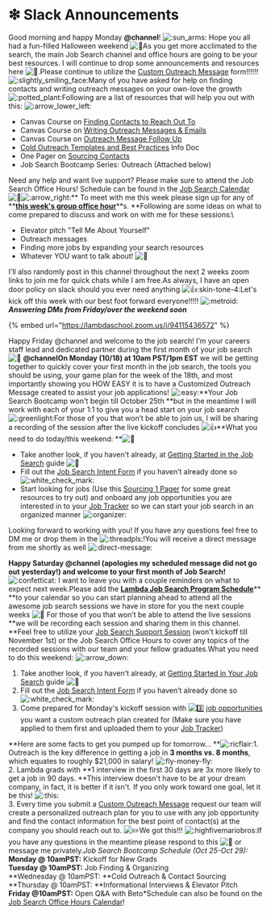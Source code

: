 # ❇ Slack Announcements

Good morning and happy Monday **@channel**! ![:sun\_arms:](https://slack-imgs.com/?c=1\&o1=gu\&url=https%3A%2F%2Femoji.slack-edge.com%2FTSZCHB482%2Fsun\_arms%2F8da4eba16fc15d2a.png) Hope you all had a fun-filled Halloween weekend ![:ghost:](https://slack-imgs.com/?c=1\&o1=gu\&url=https%3A%2F%2Fa.slack-edge.com%2Fproduction-standard-emoji-assets%2F13.0%2Fgoogle-medium%2F1f47b%402x.png)As you get more acclimated to the search, the main Job Search channel and office hours are going to be your best resources. I will continue to drop some announcements and resources here ![:memo:](https://slack-imgs.com/?c=1\&o1=gu\&url=https%3A%2F%2Fa.slack-edge.com%2Fproduction-standard-emoji-assets%2F13.0%2Fgoogle-medium%2F1f4dd%402x.png).Please continue to utilize the [Custom Outreach Message](https://airtable.com/shrDZgl0o92rMugIh) form!!!!!! ![:slightly\_smiling\_face:](https://slack-imgs.com/?c=1\&o1=gu\&url=https%3A%2F%2Fa.slack-edge.com%2Fproduction-standard-emoji-assets%2F13.0%2Fgoogle-medium%2F1f642%402x.png)Many of you have asked for help on finding contacts and writing outreach messages on your own-love the growth![:potted\_plant:](https://slack-imgs.com/?c=1\&o1=gu\&url=https%3A%2F%2Fa.slack-edge.com%2Fproduction-standard-emoji-assets%2F13.0%2Fgoogle-medium%2F1fab4%402x.png)Following are a list of resources that will help you out with this: ![:arrow\_lower\_left:](https://slack-imgs.com/?c=1\&o1=gu\&url=https%3A%2F%2Fa.slack-edge.com%2Fproduction-standard-emoji-assets%2F13.0%2Fgoogle-medium%2F2199-fe0f%402x.png)

* Canvas Course on [Finding Contacts to Reach Out To](https://lambdaschool.instructure.com/courses/1270/pages/finding-contacts-to-reach-out-to?module\_item\_id=598360)
* Canvas Course on [Writing Outreach Messages & Emails](https://lambdaschool.instructure.com/courses/1270/pages/writing-outreach-messages-and-emails?module\_item\_id=598361)
* Canvas Course on [Outreach Message Follow Up](https://lambdaschool.instructure.com/courses/1270/pages/time-to-follow-up-on-outreach?module\_item\_id=598363)
* [Cold Outreach Templates and Best Practices](https://lambdaschool.notion.site/Cold-Outreach-101-9b887ce51ecc4a58bc972415fcf6e934) Info Doc
* One Pager on [Sourcing Contacts](https://docs.google.com/document/d/1CBIHvb97LQppwWx2mSlYWVIjNdl42EdCYnXYljUot9c/edit?usp=sharing)
* Job Search Bootcamp Series: Outreach (Attached below)

Need any help and want live support? Please make sure to attend the Job Search Office Hours! Schedule can be found in the [Job Search Calendar](https://calendar.google.com/calendar/u/0?cid=bGFtYmRhc2Nob29sLmNvbV9icjhmc3RwZmM4Zm1kcjJ0NDhkOXFoODU5Y0Bncm91cC5jYWxlbmRhci5nb29nbGUuY29t) ![:calendar:](https://slack-imgs.com/?c=1\&o1=gu\&url=https%3A%2F%2Fa.slack-edge.com%2Fproduction-standard-emoji-assets%2F13.0%2Fgoogle-medium%2F1f4c6%402x.png)![:arrow\_right:](https://slack-imgs.com/?c=1\&o1=gu\&url=https%3A%2F%2Fa.slack-edge.com%2Fproduction-standard-emoji-assets%2F13.0%2Fgoogle-medium%2F27a1-fe0f%402x.png)** To meet with me this week please sign up for any of **[**this week's group office hour**](https://calendly.com/beto-garza)**s. **Following are some ideas on what to come prepared to discuss and work on with me for these sessions:\


* Elevator pitch "Tell Me About Yourself"
* Outreach messages
* Finding more jobs by expanding your search resources
* Whatever YOU want to talk about! ![:handshake:](https://slack-imgs.com/?c=1\&o1=gu\&url=https%3A%2F%2Fa.slack-edge.com%2Fproduction-standard-emoji-assets%2F13.0%2Fgoogle-medium%2F1f91d%402x.png)

I'll also randomly post in this channel throughout the next 2 weeks zoom links to join me for quick chats while I am free.As always, I have an open door policy on slack should you ever need anything ![:thumbsup::skin-tone-4:](https://slack-imgs.com/?c=1\&o1=gu\&url=https%3A%2F%2Fa.slack-edge.com%2Fproduction-standard-emoji-assets%2F13.0%2Fgoogle-medium%2F1f44d-1f3fd%402x.png)Let's kick off this week with our best foot forward everyone!!!!! ![:metroid:](https://slack-imgs.com/?c=1\&o1=gu\&url=https%3A%2F%2Femoji.slack-edge.com%2FTSZCHB482%2Fmetroid%2F12ddb4209a1da5af.gif)_**Answering DMs from Friday/over the weekend soon**_

{% embed url="https://lambdaschool.zoom.us/j/94115436572" %}

Happy Friday @channel and welcome to the job search! I’m your careers staff lead and dedicated partner during the first month of your job search ![:handshake:](https://slack-imgs.com/?c=1\&o1=gu\&url=https%3A%2F%2Fa.slack-edge.com%2Fproduction-standard-emoji-assets%2F13.0%2Fgoogle-medium%2F1f91d%402x.png) **@channelOn Monday (10/18) at 10am PST/1pm EST** we will be getting together to quickly cover your first month in the job search, the tools you should be using, your game plan for the week of the 18th, and most importantly showing you HOW EASY it is to have a Customized Outreach Message created to assist your job applications! ![:easy:](https://slack-imgs.com/?c=1\&o1=gu\&url=https%3A%2F%2Femoji.slack-edge.com%2FTSZCHB482%2Feasy%2Fd95a3dca43561e01.png)\*\*Your Job Search Bootcamp won't begin till October 25th \*\*but in the meantime I will work with each of your 1:1 to give you a head start on your job search ![:greenlight:](https://slack-imgs.com/?c=1\&o1=gu\&url=https%3A%2F%2Femoji.slack-edge.com%2FTSZCHB482%2Fgreenlight%2Fb320bd781485fbb4.png)For those of you that won’t be able to join us, I will be sharing a recording of the session after the live kickoff concludes ![:thumbsup:](https://slack-imgs.com/?c=1\&o1=gu\&url=https%3A%2F%2Fa.slack-edge.com%2Fproduction-standard-emoji-assets%2F13.0%2Fgoogle-medium%2F1f44d%402x.png)\*\*What you need to do today/this weekend: \*\*![:memo:](https://slack-imgs.com/?c=1\&o1=gu\&url=https%3A%2F%2Fa.slack-edge.com%2Fproduction-standard-emoji-assets%2F13.0%2Fgoogle-medium%2F1f4dd%402x.png)

* Take another look, if you haven't already, at [Getting Started in the Job Search](https://www.notion.so/Getting-Started-in-Job-Search-d0cd969ab1c147ccbe0ba1c2c6685241) guide ![:book:](https://slack-imgs.com/?c=1\&o1=gu\&url=https%3A%2F%2Fa.slack-edge.com%2Fproduction-standard-emoji-assets%2F13.0%2Fgoogle-medium%2F1f4d6%402x.png)
* Fill out the [Job Search Intent Form](https://airtable.com/shrz3tX6QTJqUS5ay) if you haven’t already done so ![:white\_check\_mark:](https://slack-imgs.com/?c=1\&o1=gu\&url=https%3A%2F%2Fa.slack-edge.com%2Fproduction-standard-emoji-assets%2F13.0%2Fgoogle-medium%2F2705%402x.png)
* Start looking for jobs (Use this [Sourcing 1 Pager](https://docs.google.com/document/d/1CBIHvb97LQppwWx2mSlYWVIjNdl42EdCYnXYljUot9c/edit?usp=sharing) for some great resources to try out) and onboard any job opportunities you are interested in to your [Job Tracker](https://careers.lambdaschool.com/jobtracker) so we can start your job search in an organized manner ![:organizer:](https://slack-imgs.com/?c=1\&o1=gu\&url=https%3A%2F%2Femoji.slack-edge.com%2FTSZCHB482%2Forganizer%2F458064967bf8b540.png)

Looking forward to working with you! If you have any questions feel free to DM me or drop them in the ![:threadpls:](https://slack-imgs.com/?c=1\&o1=gu\&url=https%3A%2F%2Femoji.slack-edge.com%2FTSZCHB482%2Fthreadpls%2F23836ddb1a5a37dd.png)!You will receive a direct message from me shortly as well ![:direct-message:](https://slack-imgs.com/?c=1\&o1=gu\&url=https%3A%2F%2Femoji.slack-edge.com%2FTSZCHB482%2Fdirect-message%2Fb17d3eb7f1ef783d.png)

**Happy Saturday @channel (apologies my scheduled message did not go out yesterday!) and welcome to your first month of Job Search!** ![:confetticat:](https://slack-imgs.com/?c=1\&o1=gu\&url=https%3A%2F%2Femoji.slack-edge.com%2FTSZCHB482%2Fconfetticat%2F3debfc2371fb6a4a.gif) I want to leave you with a couple reminders on what to expect next week.Please add the [**Lambda Job Search Program Schedule**](https://calendar.google.com/calendar/u/0?cid=bGFtYmRhc2Nob29sLmNvbV9icjhmc3RwZmM4Zm1kcjJ0NDhkOXFoODU5Y0Bncm91cC5jYWxlbmRhci5nb29nbGUuY29t)\*\* \*\*to your calendar so you can start planning ahead to attend all the awesome job search sessions we have in store for you the next couple weeks ![:eyes:](https://slack-imgs.com/?c=1\&o1=gu\&url=https%3A%2F%2Fa.slack-edge.com%2Fproduction-standard-emoji-assets%2F13.0%2Fgoogle-medium%2F1f440%402x.png) For those of you that won’t be able to attend the live sessions \*\*we will be recording each session and sharing them in this channel. \*\*Feel free to utilize your [Job Search Support Session](https://calendly.com/beto-garza) (won't kickoff till November 1st) or the Job Search Office Hours to cover any topics of the recorded sessions with our team and your fellow graduates.What you need to do this weekend: ![:arrow\_down:](https://slack-imgs.com/?c=1\&o1=gu\&url=https%3A%2F%2Fa.slack-edge.com%2Fproduction-standard-emoji-assets%2F13.0%2Fgoogle-medium%2F2b07-fe0f%402x.png)

1. Take another look, if you haven't already, at [Getting Started in Your Job Search](https://www.notion.so/Getting-Started-in-Job-Search-d0cd969ab1c147ccbe0ba1c2c6685241) guide ![:book:](https://slack-imgs.com/?c=1\&o1=gu\&url=https%3A%2F%2Fa.slack-edge.com%2Fproduction-standard-emoji-assets%2F13.0%2Fgoogle-medium%2F1f4d6%402x.png)
2. Fill out the [Job Search Intent Form](https://airtable.com/shrz3tX6QTJqUS5ay) if you haven’t already done so ![:white\_check\_mark:](https://slack-imgs.com/?c=1\&o1=gu\&url=https%3A%2F%2Fa.slack-edge.com%2Fproduction-standard-emoji-assets%2F13.0%2Fgoogle-medium%2F2705%402x.png)
3. Come prepared for Monday's kickoff session with ![:three:](https://slack-imgs.com/?c=1\&o1=gu\&url=https%3A%2F%2Fa.slack-edge.com%2Fproduction-standard-emoji-assets%2F13.0%2Fgoogle-medium%2F0033-fe0f-20e3%402x.png) [job opportunities](https://careers.lambdaschool.com/jobfinder) you want a custom outreach plan created for (Make sure you have applied to them first and uploaded them to your [Job Tracker](https://careers.lambdaschool.com/jobtracker))

\*\*Here are some facts to get you pumped up for tomorrow... \*\*![:ricflair:](https://slack-imgs.com/?c=1\&o1=gu\&url=https%3A%2F%2Femoji.slack-edge.com%2FTSZCHB482%2Fricflair%2F1e8164693e916561.gif)1. Outreach is the key difference in getting a job in **3 months vs. 8 months**, which equates to roughly $21,000 in salary! ![:fly-money-fly:](https://slack-imgs.com/?c=1\&o1=gu\&url=https%3A%2F%2Femoji.slack-edge.com%2FTSZCHB482%2Ffly-money-fly%2F900d312f4e765223.gif)\
2\. Lambda grads with \*\*1 interview in the first 30 days are 3x more likely to get a job in 90 days. \*\*This interview doesn't have to be at your dream company, in fact, it is better if it isn't. If you only work toward one goal, let it be this! ![:this:](https://slack-imgs.com/?c=1\&o1=gu\&url=https%3A%2F%2Femoji.slack-edge.com%2FTSZCHB482%2Fthis-9784%2F86aab44216e769fe.gif)\
3\. Every time you submit a [Custom Outreach Message](https://airtable.com/shrDZgl0o92rMugIh) request our team will create a personalized outreach plan for you to use with any job opportunity and find the contact information for the best point of contact(s) at the company you should reach out to. ![:pencil2:](https://slack-imgs.com/?c=1\&o1=gu\&url=https%3A%2F%2Fa.slack-edge.com%2Fproduction-standard-emoji-assets%2F13.0%2Fgoogle-medium%2F270f-fe0f%402x.png)We got this!!! ![:highfivemariobros:](https://slack-imgs.com/?c=1\&o1=gu\&url=https%3A%2F%2Femoji.slack-edge.com%2FTSZCHB482%2Fhighfivemariobros%2Fc53685d65bb729db.gif)If you have any questions in the meantime please respond to this ![:thread:](https://slack-imgs.com/?c=1\&o1=gu\&url=https%3A%2F%2Fa.slack-edge.com%2Fproduction-standard-emoji-assets%2F13.0%2Fgoogle-medium%2F1f9f5%402x.png) or message me privately._Job Search Bootcamp Schedule (Oct 25-Oct 29):_\
**Monday @ 10amPST:** Kickoff for New Grads\
**Tuesday @ 10amPST:** Job Finding & Organizing\
\*\*Wednesday @ 10amPST: \*\*Cold Outreach & Contact Sourcing\
\*\*Thursday @ 10amPST: \*\*Informational Interviews & Elevator Pitch\
**Friday @10amPST:** Open Q\&A with Beto\*Schedule can also be found on the [Job Search Office Hours Calendar](https://calendar.google.com/calendar/u/0/r?cid=bGFtYmRhc2Nob29sLmNvbV9icjhmc3RwZmM4Zm1kcjJ0NDhkOXFoODU5Y0Bncm91cC5jYWxlbmRhci5nb29nbGUuY29t)!
